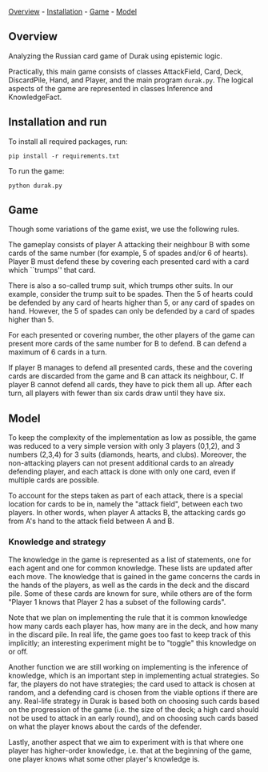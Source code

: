[Overview](#overview) - 
[Installation](#installation) - 
[Game](#game) -
[Model](#model)

## Overview
Analyzing the Russian card game of Durak using epistemic logic. 

Practically, this main game consists of classes AttackField, Card, Deck, DiscardPile, Hand, and Player, and the main program ```durak.py```. The logical aspects of the game are represented in classes Inference and KnowledgeFact.

## Installation and run
To install all required packages, run:
```
pip install -r requirements.txt
```
To run the game:
```
python durak.py
```

## Game
Though some variations of the game exist, we use the following rules.

The gameplay consists of player A attacking their neighbour B with some cards of the same number (for example, 5 of spades and/or 6 of hearts). Player B must defend these by covering each presented card with a card which ``trumps'' that card. 

There is also a so-called trump suit, which trumps other suits. In our example, consider the trump suit to be spades. Then the 5 of hearts could be defended by any card of hearts higher than 5, or any card of spades on hand. However, the 5 of spades can only be defended by a card of spades higher than 5. 

For each presented or covering number, the other players of the game can present more cards of the same number for B to defend. B can defend a maximum of 6 cards in a turn.

If player B manages to defend all presented cards, these and the covering cards are discarded from the game and B can attack its neighbour, C. If player B cannot defend all cards, they have to pick them all up. After each turn, all players with fewer than six cards draw until they have six.

## Model
To keep the complexity of the implementation as low as possible, the game was reduced to a very simple version with only 3 players (0,1,2), and 3 numbers (2,3,4) for 3 suits (diamonds, hearts, and clubs). Moreover, the non-attacking players can not present additional cards to an already defending player, and each attack is done with only one card, even if multiple cards are possible. 

To account for the steps taken as part of each attack, there is a special location for cards to be in, namely the "attack field", between each two players. In other words, when player A attacks B, the attacking cards go from A's hand to the attack field between A and B. 

### Knowledge and strategy
The knowledge in the game is represented as a list of statements, one for each agent and one for common knowledge. These lists are updated after each move. The knowledge that is gained in the game concerns the cards in the hands of the players, as well as the cards in the deck and the discard pile. Some of these cards are known for sure, while others are of the form "Player 1 knows that Player 2 has a subset of the following cards". 

Note that we plan on implementing the rule that it is common knowledge how many cards each player has, how many are in the deck, and how many in the discard pile. In real life, the game goes too fast to keep track of this implicitly; an interesting experiment might be to "toggle" this knowledge on or off.

Another function we are still working on implementing is the inference of knowledge, which is an important step in implementing actual strategies. So far, the players do not have strategies; the card used to attack is chosen at random, and a defending card is chosen from the viable options if there are any. Real-life strategy in Durak is based both on choosing such cards based on the progression of the game (i.e. the size of the deck; a high card should not be used to attack in an early round), and on choosing such cards based on what the player knows about the cards of the defender. 

Lastly, another aspect that we aim to experiment with is that where one player has higher-order knowledge, i.e. that at the beginning of the game, one player knows what some other player's knowledge is. 
